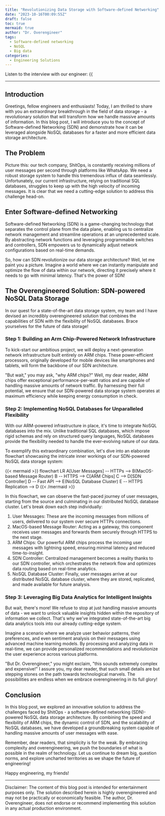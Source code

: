 ```yaml
---
title: "Revolutionizing Data Storage with Software-defined Networking"
date: "2023-10-16T00:09:55Z"
draft: false
toc: true
mermaid: true
author: "Dr. Overengineer"
tags:
  - Software-defined networking
  - NoSQL
  - Big data
categories:
  - Engineering Solutions
---
```


Listen to the interview with our engineer: {{<audio src="https://s3.chaops.de/shitops/podcasts/revolutionizing-data-storage-with-software-defined-networking.mp3" class="audio">}}

---

## Introduction

Greetings, fellow engineers and enthusiasts! Today, I am thrilled to share with you an extraordinary breakthrough in the field of data storage - a revolutionary solution that will transform how we handle massive amounts of information. In this blog post, I will introduce you to the concept of Software-defined Networking (SDN) and demonstrate how it can be leveraged alongside NoSQL databases for a faster and more efficient data storage architecture.

## The Problem

Picture this: our tech company, ShitOps, is constantly receiving millions of user messages per second through platforms like WhatsApp. We need a robust storage system to handle this tremendous influx of data seamlessly. Unfortunately, our current infrastructure, relying on traditional SQL databases, struggles to keep up with the high velocity of incoming messages. It is clear that we need a cutting-edge solution to address this challenge head-on.

## Enter Software-defined Networking

Software-defined Networking (SDN) is a game-changing technology that separates the control plane from the data plane, enabling us to centralize network management and streamline operations at an unprecedented scale. By abstracting network functions and leveraging programmable switches and controllers, SDN empowers us to dynamically adjust network configurations based on real-time demands.

So, how can SDN revolutionize our data storage architecture? Well, let me paint you a picture. Imagine a world where we can instantly manipulate and optimize the flow of data within our network, directing it precisely where it needs to go with minimal latency. That's the power of SDN!

## The Overengineered Solution: SDN-powered NoSQL Data Storage

In our quest for a state-of-the-art data storage system, my team and I have devised an incredibly overengineered solution that combines the capabilities of SDN with the flexibility of NoSQL databases. Brace yourselves for the future of data storage!

### Step 1: Building an Arm Chip-Powered Network Infrastructure

To kick-start our ambitious project, we will deploy a next-generation network infrastructure built entirely on ARM chips. These power-efficient processors, originally developed for mobile devices like smartphones and tablets, will form the backbone of our SDN architecture.

"But wait," you may ask, "why ARM chips?" Well, my dear reader, ARM chips offer exceptional performance-per-watt ratios and are capable of handling massive amounts of network traffic. By harnessing their full potential, we ensure that our SDN-powered data storage system operates at maximum efficiency while keeping energy consumption in check.

### Step 2: Implementing NoSQL Databases for Unparalleled Flexibility

With our ARM-powered infrastructure in place, it's time to integrate NoSQL databases into the mix. Unlike traditional SQL databases, which impose rigid schemas and rely on structured query languages, NoSQL databases provide the flexibility needed to handle the ever-evolving nature of our data.

To exemplify this extraordinary combination, let's dive into an elaborate flowchart showcasing the intricate inner workings of our SDN-powered NoSQL data storage system:

{{< mermaid >}}
flowchart LR
A[User Messages] -- HTTPs --> B(MacOS-based Message Router)
B -- HTTPS --> C[ARM Chips]
C --> D[SDN Controller]
D -- Fast API --> E(NoSQL Database Cluster)
E -- HTTPS Replication --> D
{{< /mermaid >}}

In this flowchart, we can observe the fast-paced journey of user messages, starting from the source and culminating in our distributed NoSQL database cluster. Let's break down each step individually:

1. User Messages: These are the incoming messages from millions of users, delivered to our system over secure HTTPs connections.
2. MacOS-based Message Router: Acting as a gateway, this component receives user messages and forwards them securely through HTTPS to the next stage.
3. ARM Chips: Our powerful ARM chips process the incoming user messages with lightning speed, ensuring minimal latency and reduced time-to-insight.
4. SDN Controller: Centralized management becomes a reality thanks to our SDN controller, which orchestrates the network flow and optimizes data routing based on real-time analytics.
5. NoSQL Database Cluster: Finally, user messages arrive at our distributed NoSQL database cluster, where they are stored, replicated, and made available for future analysis.

### Step 3: Leveraging Big Data Analytics for Intelligent Insights

But wait, there's more! We refuse to stop at just handling massive amounts of data - we want to unlock valuable insights hidden within the repository of information we collect. That's why we've integrated state-of-the-art big data analytics tools into our already cutting-edge system.

Imagine a scenario where we analyze user behavior patterns, their preferences, and even sentiment analysis on their messages using advanced machine learning models. By processing and analyzing data in real-time, we can provide personalized recommendations and revolutionize the user experience across various platforms.

"But Dr. Overengineer," you might exclaim, "this sounds extremely complex and expensive!" I assure you, my dear reader, that such small details are but stepping stones on the path towards technological marvels. The possibilities are endless when we embrace overengineering in its full glory!

## Conclusion

In this blog post, we explored an innovative solution to address the challenges faced by ShitOps - a software-defined networking (SDN)-powered NoSQL data storage architecture. By combining the speed and flexibility of ARM chips, the dynamic control of SDN, and the scalability of NoSQL databases, we have developed a groundbreaking system capable of handling massive amounts of user messages with ease.

Remember, dear readers, that simplicity is for the weak. By embracing complexity and overengineering, we push the boundaries of what is possible in the realm of technology. Let us continue to dream big, question norms, and explore uncharted territories as we shape the future of engineering!

Happy engineering, my friends!

---

Disclaimer: The content of this blog post is intended for entertainment purposes only. The solution described herein is highly overengineered and may not be practically or economically feasible. The author, Dr. Overengineer, does not endorse or recommend implementing this solution in any actual production environment.